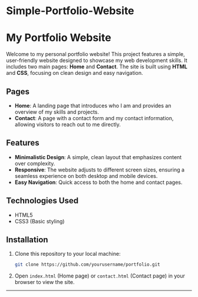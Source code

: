 # Simple-Portfolio-Website

# My Portfolio Website

Welcome to my personal portfolio website! This project features a simple, user-friendly website designed to showcase my web development skills. It includes two main pages: **Home** and **Contact**. The site is built using **HTML** and **CSS**, focusing on clean design and easy navigation.

## Pages

- **Home**: A landing page that introduces who I am and provides an overview of my skills and projects.
- **Contact**: A page with a contact form and my contact information, allowing visitors to reach out to me directly.

## Features

- **Minimalistic Design**: A simple, clean layout that emphasizes content over complexity.
- **Responsive**: The website adjusts to different screen sizes, ensuring a seamless experience on both desktop and mobile devices.
- **Easy Navigation**: Quick access to both the home and contact pages.

## Technologies Used

- HTML5
- CSS3 (Basic styling)

## Installation

1. Clone this repository to your local machine:
   ```bash
   git clone https://github.com/yourusername/portfolio.git
   ```

2. Open `index.html` (Home page) or `contact.html` (Contact page) in your browser to view the site.
---
